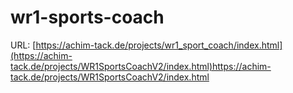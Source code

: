 # wr1-sports-coach

URL: [https://achim-tack.de/projects/wr1_sport_coach/index.html](https://achim-tack.de/projects/WR1SportsCoachV2/index.html)https://achim-tack.de/projects/WR1SportsCoachV2/index.html
